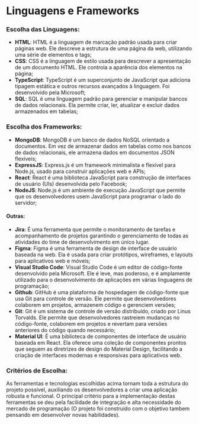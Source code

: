 # Linguagens e Frameworks

### Escolha das Linguagens:

- **HTML**: HTML é a linguagem de marcação padrão usada para criar páginas web. Ele descreve a estrutura de uma página da web, utilizando uma série de elementos e tags;
- **CSS**: CSS é a linguagem de estilo usada para descrever a apresentação de um documento HTML. Ele controla a aparência dos elementos na página;
- **TypeScript**: TypeScript é um superconjunto de JavaScript que adiciona tipagem estática e outros recursos avançados à linguagem. Foi desenvolvido pela Microsoft;
- **SQL**: SQL é uma linguagem padrão para gerenciar e manipular bancos de dados relacionais. Ela permite criar, ler, atualizar e excluir dados armazenados em tabelas;

### Escolha dos Frameworks:

- **MongoDB**: MongoDB é um banco de dados NoSQL orientado a documentos. Em vez de armazenar dados em tabelas como nos bancos de dados relacionais, ele armazena dados em documentos JSON flexíveis;
- **ExpressJS**: Express.js é um framework minimalista e flexível para Node.js, usado para construir aplicações web e APIs;
- **React**: React é uma biblioteca JavaScript para construção de interfaces de usuário (UIs) desenvolvida pelo Facebook;
- **NodeJS**: Node.js é um ambiente de execução JavaScript que permite que os desenvolvedores usem JavaScript para programar o lado do servidor;

#### Outras:

- **Jira**: É uma ferramenta que permite o monitoramento de tarefas e acompanhamento de projetos garantindo o gerenciamento de todas as atividades do time de desenvolvimento em único lugar.
- **Figma**: Figma é uma ferramenta de design de interface de usuário baseada na web. Ela é usada para criar protótipos, wireframes, e layouts para aplicativos web e móveis;
- **Visual Studio Code**: Visual Studio Code é um editor de código-fonte desenvolvido pela Microsoft. Ele é leve, mas poderoso, e é amplamente utilizado para o desenvolvimento de aplicações em várias linguagens de programação;
- **Github**: GitHub é uma plataforma de hospedagem de código-fonte que usa Git para controle de versão. Ele permite que desenvolvedores colaborem em projetos, armazenem código e gerenciem versões;
- **Git**: Git é um sistema de controle de versão distribuído, criado por Linus Torvalds. Ele permite que desenvolvedores rastreiem mudanças no código-fonte, colaborem em projetos e revertam para versões anteriores do código quando necessário;
- **Material UI**: É uma biblioteca de componentes de interface de usuário baseada em React. Ela oferece uma coleção de componentes prontos que seguem as diretrizes de design do Material Design, facilitando a criação de interfaces modernas e responsivas para aplicativos web.

### Critérios de Escolha:

As ferramentas e tecnologias escolhidas acima tornam toda a estrutura do projeto possível, auxiliando os desenvolvedores a criar uma aplicação robusta e funcional. O principal critério para a implementação destas ferramentas se deu pela facilidade de integração e alta necessidade do mercado de programação (O projeto foi construido com o objetivo tambem pensando em desenvolver novas habilidades).
